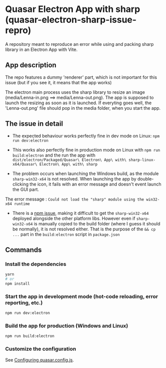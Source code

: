 # Quasar Electron App with sharp (quasar-electron-sharp-issue-repro)

A repository meant to reproduce an error while using and packing sharp library in an Electron App with Vite.

## App description

The repo features a dummy 'renderer' part, which is not important for this issue (but if you see it, it means that the app works)

The electron main process uses the sharp library to resize an image (media/Lenna-in.png ==> media/Lenna-out.png). The app is supposed to launch the resizing as soon as it is launched. If everyting goes well, the 'Lenna-out.png' file should pop in the media folder, when you start the app.

## The issue in detail

- The expected behaviour works perfectly fine in dev mode on Linux: `npm run dev:electron`

* This works also perfectly fine in production mode on Linux with `npm run build:electron` and the run the app with `dist/electron/Packaged/Quasar\ Electron\ App\ with\ sharp-linux-x64/Quasar\ Electron\ App\ with\ sharp`

* The problem occurs when launching the Windows build, as the module `sharp-win32-x64` is not resolved. When launching the app by double-clicking the icon, it fails with an error message and doesn't event launch the GUI part.

The error message : `Could not load the "sharp" module using the win32-x64 runtime`

- There is a [npm issue](https://github.com/npm/cli/issues/4828), making it difficult to get the `sharp-win32-x64` deployed alongside the other platform libs. However even if `sharp-win32-x64` is manually copied to the build folder (where I guess it should be normally), it is not resolved either. That is the purpose of the `&& cp ...` part in the `build:electron` script in `package.json`

## Commands

### Install the dependencies

```bash
yarn
# or
npm install
```

### Start the app in development mode (hot-code reloading, error reporting, etc.)

```bash
npm run dev:electron
```

### Build the app for production (Windows and Linux)

```bash
npm run build:electron
```

### Customize the configuration

See [Configuring quasar.config.js](https://v2.quasar.dev/quasar-cli-vite/quasar-config-js).
